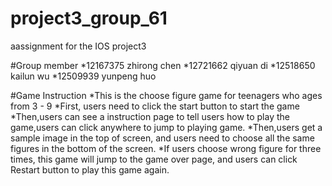 # project3_group_61
aassignment for the IOS project3

#Group member
*12167375 zhirong chen
*12721662 qiyuan di
*12518650 kailun wu
*12509939 yunpeng huo


#Game Instruction
*This is the choose figure game for teenagers who ages from 3 - 9
*First, users need to click the start button to start the game
*Then,users can see a instruction page to tell users how to play the game,users can click anywhere to jump to playing game.
*Then,users get a sample image in the top of screen, and users need to choose all the same figures in the bottom of the screen.
*If users choose wrong figure for three times, this game will jump to the game over page, and users can click Restart button to play this game again.
